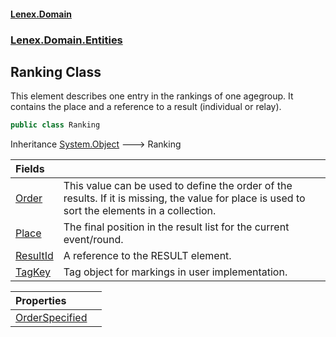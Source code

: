 #### [Lenex.Domain](index.md 'index')
### [Lenex.Domain.Entities](Lenex.Domain.Entities.md 'Lenex.Domain.Entities')

## Ranking Class

This element describes one entry in the rankings of one agegroup. It contains the place and a reference to a result (individual or relay).

```csharp
public class Ranking
```

Inheritance [System.Object](https://docs.microsoft.com/en-us/dotnet/api/System.Object 'System.Object') &#129106; Ranking

| Fields | |
| :--- | :--- |
| [Order](Lenex.Domain.Entities.Ranking.Order.md 'Lenex.Domain.Entities.Ranking.Order') | This value can be used to define the order of the results. If it is missing, the value for place is used to sort the elements in a collection. |
| [Place](Lenex.Domain.Entities.Ranking.Place.md 'Lenex.Domain.Entities.Ranking.Place') | The final position in the result list for the current event/round. |
| [ResultId](Lenex.Domain.Entities.Ranking.ResultId.md 'Lenex.Domain.Entities.Ranking.ResultId') | A reference to the RESULT element. |
| [TagKey](Lenex.Domain.Entities.Ranking.TagKey.md 'Lenex.Domain.Entities.Ranking.TagKey') | Tag object for markings in user implementation. |

| Properties | |
| :--- | :--- |
| [OrderSpecified](Lenex.Domain.Entities.Ranking.OrderSpecified.md 'Lenex.Domain.Entities.Ranking.OrderSpecified') | |
